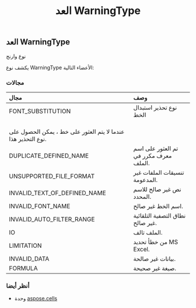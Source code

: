 ﻿---
title: العد WarningType
second_title: Aspose.Cells for Python via .NET API المراجع
description:
type: docs
weight: 2670
url: /ar/python-net/aspose.cells/warningtype/
is_root: false
---
##  العد WarningType
نوع وارنج



يكشف نوع WarningType الأعضاء التالية:

###  مجالات
| مجال| وصف|
| :- | :- |
| FONT_SUBSTITUTION | نوع تحذير استبدال الخط<br/> عندما لا يتم العثور على خط ، يمكن الحصول على نوع التحذير هذا.|
| DUPLICATE_DEFINED_NAME |تم العثور على اسم معرف مكرر في الملف.|
| UNSUPPORTED_FILE_FORMAT | تنسيقات الملفات غير المدعومة.|
| INVALID_TEXT_OF_DEFINED_NAME | نص غير صالح للاسم المحدد.|
| INVALID_FONT_NAME | اسم الخط غير صالح.|
| INVALID_AUTO_FILTER_RANGE | نطاق التصفية التلقائية غير صالح.|
| IO | الملف تالف.|
| LIMITATION |من خطأ تحديد MS Excel.|
| INVALID_DATA | بيانات غير صالحة.|
| FORMULA | صيغة غير صحيحة.|



###  أنظر أيضا
* وحدة [aspose.cells](..)
